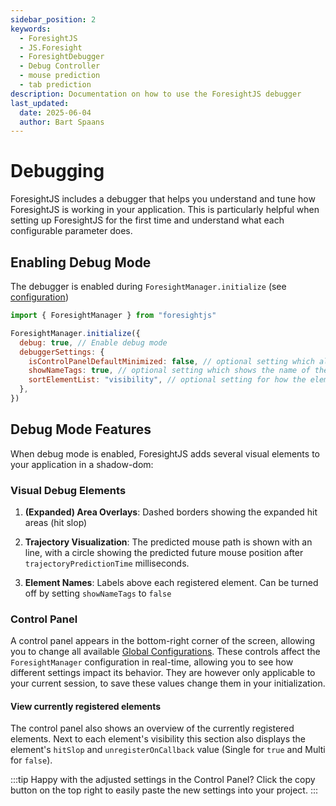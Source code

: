 ```yaml
---
sidebar_position: 2
keywords:
  - ForesightJS
  - JS.Foresight
  - ForesightDebugger
  - Debug Controller
  - mouse prediction
  - tab prediction
description: Documentation on how to use the ForesightJS debugger
last_updated:
  date: 2025-06-04
  author: Bart Spaans
---
```


# Debugging

ForesightJS includes a debugger that helps you understand and tune how ForesightJS is working in your application. This is particularly helpful when setting up ForesightJS for the first time and understand what each configurable parameter does.

## Enabling Debug Mode

The debugger is enabled during `ForesightManager.initialize` (see [configuration](/docs/getting_started/config))

```javascript
import { ForesightManager } from "foresightjs"

ForesightManager.initialize({
  debug: true, // Enable debug mode
  debuggerSettings: {
    isControlPanelDefaultMinimized: false, // optional setting which allows you to minimize the control panel on default
    showNameTags: true, // optional setting which shows the name of the element
    sortElementList: "visibility", // optional setting for how the elements in the control panel are sorted
  },
})
```

## Debug Mode Features

When debug mode is enabled, ForesightJS adds several visual elements to your application in a shadow-dom:

### Visual Debug Elements

1. **(Expanded) Area Overlays**: Dashed borders showing the expanded hit areas (hit slop)

2. **Trajectory Visualization**: The predicted mouse path is shown with an line, with a circle showing the predicted future mouse position after `trajectoryPredictionTime` milliseconds.

3. **Element Names**: Labels above each registered element. Can be turned off by setting `showNameTags` to `false`

### Control Panel

A control panel appears in the bottom-right corner of the screen, allowing you to change all available [Global Configurations](/docs/getting_started/config#global-configuration). These controls affect the `ForesightManager` configuration in real-time, allowing you to see how different settings impact its behavior. They are however only applicable to your current session, to save these values change them in your initialization.

#### View currently registered elements

The control panel also shows an overview of the currently registered elements. Next to each element's visibility this section also displays the element's `hitSlop` and `unregisterOnCallback` value (Single for `true` and Multi for `false`).

:::tip
Happy with the adjusted settings in the Control Panel? Click the copy button on the top right to easily paste the new settings into your project.
:::
